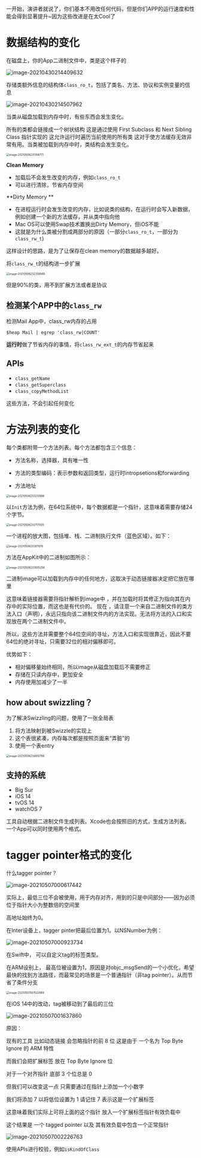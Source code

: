  一开始，演讲者就说了，你们基本不用改任何代码，但是你们APP的运行速度和性能会得到显著提升~因为这些改进是在太Cool了



# 数据结构的变化

 在磁盘上，你的App二进制文件中，类是这个样子的

![image-20210430214409632](WWDC2020-Objective-C运行时改进.assets/image-20210430214409632.png)

存储类额外信息的结构体`class_ro_t`，包括了类名、方法、协议和实例变量的信息

![image-20210430214507962](WWDC2020-Objective-C运行时改进.assets/image-20210430214507962.png)

当类从磁盘加载到内存中时，有些东西会发生变化。

所有的类都会链接成一个树状结构 这是通过使用 First Subclass 和 Next Sibling Class 指针实现的 这允许运行时遍历当前使用的所有类 这对于使方法缓存无效非常有用。当类被加载到内存中时，类结构会发生变化。

<img src="WWDC2020-Objective-C运行时改进.assets/image-20210506231358771.png" alt="image-20210506231358771" style="zoom:50%;" />



**Clean Memory** 

- 加载后不会发生改变的内存，例如`class_ro_t`
- 可以进行清除，节省内存空间

**Dirty Memory ** 

- 在进程运行时会发生改变的内存，比如说类的结构，在运行时会写入新数据，例如创建一个新的方法缓存，并从类中指向他
- Mac OS可以使用Swap技术置换出Dirty Memory，但iOS不能
- 这就是为什么类被分割成两部分的原因（一部分`class_ro_t`，一部分为`class_rw_t`)

这样设计的思路，是为了让保存在clean memory的数据越多越好。

将`class_rw_t`的结构进一步扩展

<img src="WWDC2020-Objective-C运行时改进.assets/image-20210506232359949.png" alt="image-20210506232359949" style="zoom:50%;" />

但是90%的类，用不到扩展方法或者是协议

## 检测某个APP中的`class_rw`

检测Mail App中，class_rw内存的占用

```shell
$heap Mail | egrep 'class_rw|COUNT'
```

**运行时**做了节省内存的事情，将`class_rw_ext_t`的内存节省起来



## APIs

- `class_getName`
- `class_getSuperclass`
- `class_copyMethodList`

这些方法，不会引起任何变化

# 方法列表的变化

每个类都附带一个方法列表。每个方法都包含三个信息：

- 方法名称，选择器，具有唯一性

- 方法的类型编码：表示参数和返回类型，运行时intropsetions和forwarding

- 方法地址

<img src="WWDC2020-Objective-C运行时改进.assets/image-20210506233213966.png" alt="image-20210506233213966" style="zoom:50%;" />

以`Init`方法为例，在64位系统中，每个数据都是一个指针，这意味着需要存储24个字节。

<img src="WWDC2020-Objective-C运行时改进.assets/image-20210506233717005.png" alt="image-20210506233717005" style="zoom:50%;" />

一个进程的放大图，包括堆、栈、二进制执行文件（蓝色区域）。如下：

<img src="WWDC2020-Objective-C运行时改进.assets/image-20210506233811015.png" alt="image-20210506233811015" style="zoom:50%;" />

方法在AppKit中的二进制如图所示：

<img src="WWDC2020-Objective-C运行时改进.assets/image-20210506233935256.png" alt="image-20210506233935256" style="zoom:50%;" />

二进制image可以加载到内存中的任何地方，这取决于动态链接器决定把它放在哪里

这意味着链接器需要将指针解析到image中 ，并在加载时将其修正为指向其在内存中的实际位置，而这也是有代价的。 现在 ，请注意一个来自二进制文件的类方法入口（声明），永远只指向该二进制文件内的方法实现。无法将方法的入口和实现放在两个二进制文件中。



所以，这些方法并需要整个64位空间的寻址，方法入口和实现很靠近，因此不要64位的绝对寻址，只需要32位的相对偏移即可。

优势如下：

- 相对偏移量始终相同，所以image从磁盘加载后不需要修正
- 存储在只读内存中，更加安全
- 内存使用加减少了一半

## how about swizzling？

为了解决Swizzling的问题，使用了一张全局表

1. 将方法映射到被Swizzle的实现上
2. 这个表很紧凑，内存每次都是按照页面来“弄脏”的
3. 使用一个表entry

<img src="WWDC2020-Objective-C运行时改进.assets/image-20210506234910789.png" alt="image-20210506234910789" style="zoom:50%;" />

## 支持的系统

- Big Sur
- iOS 14
- tvOS 14
- watchOS 7

工具自动根据二进制文件生成列表。Xcode也会按照旧的方式，生成方法列表。一个App可以同时使用两个格式。

# tagger pointer格式的变化

什么tagger pointer？

![image-20210507000617442](WWDC2020-Objective-C运行时改进.assets/image-20210507000617442.png)

实际上，最低三位不会被使用，用于内存对齐，用到的只是中间部分——因为必须位于指针大小为整数倍的空间里

高地址始终为0。

在Inter设备上，tagger pinter把最后位置为1。以NSNumber为例：

![image-20210507000923734](WWDC2020-Objective-C运行时改进.assets/image-20210507000923734.png)

在Swift中， 可以自定义tag的标签类型。

在ARM设别上， 最高位被设置为1，原因是对objc_msgSend的一个小优化，希望最快的找到方法路径，而最常见的场景是一个普通指针（非tag pointer）。从而节省了条件分支 

<img src="WWDC2020-Objective-C运行时改进.assets/image-20210507001522889.png" alt="image-20210507001522889" style="zoom:50%;" />

在iOS 14中的改动，tag被移动到了最后的三位

![image-20210507001637860](WWDC2020-Objective-C运行时改进.assets/image-20210507001637860.png)

原因：

现有的工具 比如动态链接 会忽略指针的前 8 位 这是由于 一个名为 Top Byte Ignore 的 ARM 特性

而我们会把扩展标签 放在 Top Byte Ignore 位

对于一个对齐指针 底部 3 个位总是 0

但我们可以改变这一点 只需要通过在指针上添加一个小数字

我们将添加 7 以将低位设置为 1 请记住 7 表示这是一个扩展标签

这意味着我们实际上可将上面的这个指针 放入一个扩展标签指针有效负载中

这个结果是 一个 tagged pointer 以及 其有效负载中包含一个正常指针

![image-20210507002226763](WWDC2020-Objective-C运行时改进.assets/image-20210507002226763.png)



使用APIs进行校验，例如`isKindOfClass`